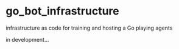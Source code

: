 # go_bot_infrastructure
infrastructure as code for training and hosting a Go playing agents

in development... 
